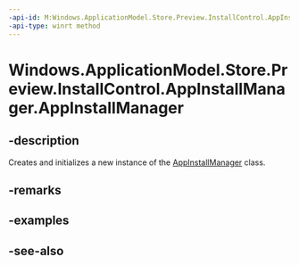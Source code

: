 ----api-id: M:Windows.ApplicationModel.Store.Preview.InstallControl.AppInstallManager.#ctor
-api-type: winrt method
---<!-- Method syntaxpublic AppInstallManager()--># Windows.ApplicationModel.Store.Preview.InstallControl.AppInstallManager.AppInstallManager## -descriptionCreates and initializes a new instance of the [AppInstallManager](appinstallmanager.md) class.## -remarks## -examples## -see-also